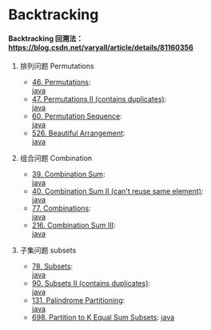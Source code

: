 # Backtracking

#### Backtracking 回溯法：https://blog.csdn.net/varyall/article/details/81160356

1. 排列问题 Permutations

   - [46. Permutations](https://leetcode.com/problems/permutations/):  
     [java](/solution_java/046_Permutations.java)
   - [47. Permutations II (contains duplicates)](https://leetcode.com/problems/permutations-ii/):  
     [java](/solution_java/047_Permutations_II.java)
   - [60. Permutation Sequence](https://leetcode.com/problems/permutation-sequence/):  
     [java](/solution_java/0060_Permutation_Subsequence.java)
   - [526. Beautiful Arrangement](https://leetcode.com/problems/beautiful-arrangement/):  
     [java](/solution_java/0526_Beautiful_Arrangement.java)

2. 组合问题 Combination

   - [39. Combination Sum](https://leetcode.com/problems/combination-sum/):  
     [java](/solution_java/039_Combination_Sum.java)
   - [40. Combination Sum II (can't reuse same element)](https://leetcode.com/problems/combination-sum-ii/):  
     [java](/solution_java/040_Combination_Sum_II.java)
   - [77. Combinations](https://leetcode.com/problems/combinations/):  
     [java](/solution_java/0077_Combinations.java)
   - [216. Combination Sum III](https://leetcode.com/problems/combination-sum-iii/):  
     [java](/solution_java/0216_Combination_Sum_III.java)

3. 子集问题 subsets

   - [78. Subsets](https://leetcode.com/problems/subsets/):  
     [java](/solution_java/078_Subsets.java)
   - [90. Subsets II (contains duplicates)](https://leetcode.com/problems/subsets-ii/):  
     [java](/solution_java/090_Subsets_II.java)
   - [131. Palindrome Partitioning](https://leetcode.com/problems/palindrome-partitioning/):  
     [java](/solution_java/131_Palindrome_Partitioning.java)
   - [698. Partition to K Equal Sum Subsets](https://leetcode.com/problems/partition-to-k-equal-sum-subsets/):
     [java](/solution_java/0698_Partition_to_K_Equal_Sum_Subsets.java)
